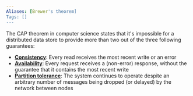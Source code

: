 ```yaml
---
Aliases: [Brewer's theorem]
Tags: []
---
```


The CAP theorem in computer science states that it's impossible for a distributed data store to provide more than two out of the three following guarantees:
- [**Consistency**](https://en.wikipedia.org/wiki/Consistency_model): Every read receives the most recent write or an error
- [**Availability**](https://en.wikipedia.org/wiki/Availability): Every request receives a (non-error) response, without the guarantee that it contains the most recent write
- [**Partition tolerance**](https://en.wikipedia.org/wiki/Network_partition): The system continues to operate despite an arbitrary number of messages being dropped (or delayed) by the network between nodes